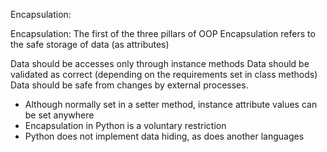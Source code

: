 Encapsulation:

Encapsulation: The first of the three pillars of OOP
Encapsulation refers to the safe storage of data (as attributes)

Data should be accesses only through instance methods
Data should be validated as correct (depending on the requirements set in class methods)
Data should be safe from changes by external processes.

- Although normally set in a setter method, instance attribute values can be set anywhere
- Encapsulation in Python is a voluntary restriction 
- Python does not implement data hiding, as does another languages


